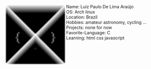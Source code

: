 <img src="logo.png" align="left" width="200px">
Name: Luiz Paulo De Lima Araújo
<br>
OS: Arch linux
<br>
Location: Brazil
<br>
Hobbies: amateur astronomy, cycling ...
<br>
Projects: none for now
<br>
Favorite-Language: C
<br>
Learning: html css javascript
